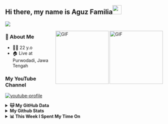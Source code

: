 ## Hi there, my name is Aguz Familia<img src="https://github.com/TheDudeThatCode/TheDudeThatCode/blob/master/Assets/Hi.gif" width="29px">
 ![](https://visitor-badge.glitch.me/badge?page_id=fokusdotid)<p>
<img align="right" alt="GIF" height="170px" src="https://media.giphy.com/media/du3J3cXyzhj75IOgvA/giphy.gif" />
<img align="right" alt="GIF" height="170px" src="https://camo.githubusercontent.com/19de67baa6e5a6594c50a400d466144108a616b0/68747470733a2f2f6d65646961332e67697068792e636f6d2f6d656469612f6c6e377a32655772696951416c6c6656636e2f323030772e77656270" />

 
### 👤 About Me
* 🤷‍♂️ 22 y.o
* 🏠 Live at Purwodadi, Jawa Tengah


### My YouTube Channel

[![youtube-profile](https://telegra.ph/file/13040cdb1ecd94e83c79b.png)](https://www.youtube.com/channel/UCxIAs0RCEmb7p909a_siH8w)

<details>
 <summary><b>🐱 My GitHub Data</b></summary>

> 📦 3.8 MB Used in GitHub's Storage 
 > 
> 💼 Opted to Hire
 > 
> 📜 1 Public Repositories 
 > 
> 🔑 2 Private Repositories  
 > 
 </details>
 
<details>
  <summary><b>My Github Stats</b></summary>
  <img alt="Fokus ID github stats" src="https://github-readme-stats.vercel.app/api?username=fokusdotid&count_private=true&hide=issues&show_icons=true&hide_border=true&include_all_commits=true&line_height=24"/>
  <img align="right" alt="GIF" height="170px" src="https://media.giphy.com/media/dxn6fRlTIShoeBr69N/giphy.gif" />
  <img alt="Top Langs" src="https://github-readme-stats.vercel.app/api/top-langs/?username=fokusdotid&layout=compact&hide_border=true"/>
</details>

<details>
 <summary><b>📊 This Week I Spent My Time On</b></summary>

```text
⌚︎ Time Zone: Asia/Jakarta
```
</details>
